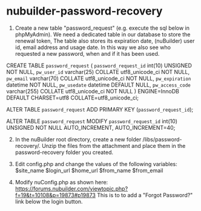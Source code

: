# nubuilder-password-recovery

1) Create a new table "password_request" (e.g. execute the sql below in phpMyAdmin).
We need a dedicated table in our database to store the renewal token, The table also stores its expiration date, (nuBuilder) user id, email address and usage date.
In this way we also see who requested a new password, when and if it has been used.

CREATE TABLE `password_request` (
  `password_request_id` int(10) UNSIGNED NOT NULL,
  `pw_user_id` varchar(25) COLLATE utf8_unicode_ci NOT NULL,
  `pw_email` varchar(70) COLLATE utf8_unicode_ci NOT NULL,
  `pw_expiration` datetime NOT NULL,
  `pw_usedate` datetime DEFAULT NULL,
  `pw_access_code` varchar(255) COLLATE utf8_unicode_ci NOT NULL
) ENGINE=InnoDB DEFAULT CHARSET=utf8 COLLATE=utf8_unicode_ci;

ALTER TABLE `password_request`
  ADD PRIMARY KEY (`password_request_id`);

ALTER TABLE `password_request`
  MODIFY `password_request_id` int(10) UNSIGNED NOT NULL AUTO_INCREMENT, AUTO_INCREMENT=40;

2. In the nuBuilder root  directory, create a new folder /libs/password-recovery/. Unzip the files from the attachment and place them in the  password-recovery folder you created.

3.  Edit config.php and change the values of the following variables:
$site_name
$login_url
$home_url
$from_name
$from_email

4. Modify nuConfig.php as shown here: https://forums.nubuilder.com/viewtopic.php?f=19&t=10108&p=19873#p19873
This is to to add a "Forgot Password?" link below the login button.
